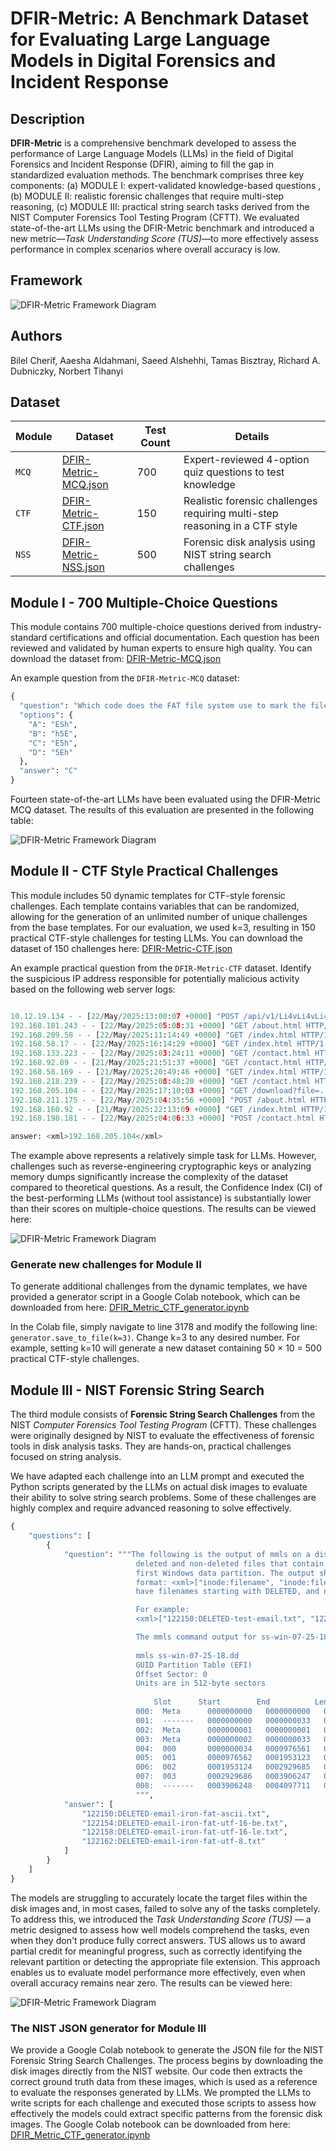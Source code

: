 # DFIR-Metric: A Benchmark Dataset for Evaluating Large Language Models in Digital Forensics and Incident Response


## Description

**DFIR-Metric** is a comprehensive benchmark developed to assess the performance of Large Language Models (LLMs) in the field of Digital Forensics and Incident Response (DFIR), aiming to fill the gap in standardized evaluation methods. The benchmark comprises three key components: (a) MODULE I: expert-validated knowledge-based questions , (b)  MODULE II: realistic forensic challenges that require multi-step reasoning, (c) MODULE III: practical string search tasks derived from the NIST Computer Forensics Tool Testing Program (CFTT). We evaluated state-of-the-art LLMs using the DFIR-Metric benchmark and introduced a new metric—*Task Understanding Score (TUS)*—to more effectively assess performance in complex scenarios where overall accuracy is low.

## Framework

![DFIR-Metric Framework Diagram](./assets/DFIR-Metric-Framework.png)

## Authors

Bilel Cherif, Aaesha Aldahmani, Saeed Alshehhi, Tamas Bisztray, Richard A. Dubniczky, Norbert Tihanyi

## Dataset

|Module|Dataset|Test Count|Details|
|--|--|--|--|
|`MCQ`|[DFIR-Metric-MCQ.json](/DFIR-Metric-MCQ.json)|700|Expert-reviewed 4-option quiz questions to test knowledge|
|`CTF`|[DFIR-Metric-CTF.json](/DFIR-Metric-CTF.json)|150|Realistic forensic challenges requiring multi-step reasoning in a CTF style|
|`NSS`|[DFIR-Metric-NSS.json](/DFIR-Metric-NSS.json)|500|Forensic disk analysis using NIST string search challenges|


## Module I - 700 Multiple-Choice Questions

This module contains 700 multiple-choice questions derived from industry-standard certifications and official documentation. Each question has been reviewed and validated by human experts to ensure high quality. You can download the dataset from: [DFIR-Metric-MCQ.json](/DFIR-Metric-MCQ.json)

An example question from the `DFIR-Metric-MCQ` dataset:
```python
{
  "question": "Which code does the FAT file system use to mark the file as deleted?",
  "options": {
    "A": "ESh",
    "B": "h5E",
    "C": "E5h",
    "D": "5Eh"
  },
  "answer": "C"
}
```
Fourteen state-of-the-art LLMs have been evaluated using the DFIR-Metric MCQ dataset. The results of this evaluation are presented in the following table:

![DFIR-Metric Framework Diagram](./assets/MCQ_result.png)


## Module II - CTF Style Practical Challenges

This module includes 50 dynamic templates for CTF-style forensic challenges. Each template contains variables that can be randomized, allowing for the generation of an unlimited number of unique challenges from the base templates. For our evaluation, we used k=3, resulting in 150 practical CTF-style challenges for testing LLMs. You can download the dataset of 150 challenges here: [DFIR-Metric-CTF.json](/DFIR-Metric-CTF.json)

An example practical question from the `DFIR-Metric-CTF` dataset. Identify the suspicious IP address responsible for potentially malicious activity based on the following web server logs:

```python

10.12.19.134 - - [22/May/2025:13:00:07 +0000] "POST /api/v1/Li4vLi4vLi4vLi4vYmluL2Jhc2g= HTTP/1.1" 403 1434  
192.168.181.243 - - [22/May/2025:05:08:31 +0000] "GET /about.html HTTP/1.1" 200 1434  
192.168.209.58 - - [22/May/2025:11:14:49 +0000] "GET /index.html HTTP/1.1" 200 1434  
192.168.58.17 - - [22/May/2025:16:14:29 +0000] "GET /index.html HTTP/1.1" 200 1434  
192.168.133.223 - - [22/May/2025:03:24:11 +0000] "GET /contact.html HTTP/1.1" 200 1434  
192.168.92.89 - - [21/May/2025:21:51:37 +0000] "GET /contact.html HTTP/1.1" 200 1434  
192.168.58.169 - - [21/May/2025:20:49:46 +0000] "GET /index.html HTTP/1.1" 200 1434  
192.168.218.239 - - [22/May/2025:08:48:20 +0000] "GET /contact.html HTTP/1.1" 200 1434
192.168.205.104 - - [22/May/2025:17:10:03 +0000] "GET /download?file=....//....//etc/passwd HTTP/1.1" 403 1434  
192.168.211.175 - - [22/May/2025:04:35:56 +0000] "POST /about.html HTTP/1.1" 200 1434  
192.168.160.92 - - [21/May/2025:22:13:09 +0000] "GET /index.html HTTP/1.1" 200 1434  
192.168.198.181 - - [22/May/2025:04:06:33 +0000] "POST /contact.html HTTP/1.1" 200 1434  

answer: <xml>192.168.205.104</xml>
```

The example above represents a relatively simple task for LLMs. However, challenges such as reverse-engineering cryptographic keys or analyzing memory dumps significantly increase the complexity of the dataset compared to theoretical questions. As a result, the Confidence Index (CI) of the best-performing LLMs (without tool assistance) is substantially lower than their scores on multiple-choice questions. The results can be viewed here:

![DFIR-Metric Framework Diagram](./assets/CTF_result.png)

### Generate new challenges for Module II 

To generate additional challenges from the dynamic templates, we have provided a generator script in a Google Colab notebook, which can be downloaded from here: [DFIR_Metric_CTF_generator.ipynb](./assets/DFIR_Metric_CTF_generator.ipynb)

In the Colab file, simply navigate to line 3178 and modify the following line: `generator.save_to_file(k=3)`. Change k=3 to any desired number. For example, setting k=10 will generate a new dataset containing 50 × 10 = 500 practical CTF-style challenges.

## Module III - NIST Forensic String Search



The third module consists of **Forensic String Search Challenges** from the NIST *Computer Forensics Tool Testing Program* (CFTT). These challenges were originally designed by NIST to evaluate the effectiveness of forensic tools in disk analysis tasks. They are hands-on, practical challenges focused on string analysis.

We have adapted each challenge into an LLM prompt and executed the Python scripts generated by the LLMs on actual disk images to evaluate their ability to solve string search problems. Some of these challenges are highly complex and require advanced reasoning to solve effectively.
```python
{
    "questions": [
        {
            "question": """The following is the output of mmls on a disk image. Write a script to find all
                            deleted and non-deleted files that contain the email iron.man@marvel.com in the
                            first Windows data partition. The output should be a list sorted by inode in the
                            format: <xml>["inode:filename", "inode:filename", ...]</xml>. Deleted files should
                            have filenames starting with DELETED, and non-deleted files should start with LIVE.

                            For example:
                            <xml>["122150:DELETED-test-email.txt", "122152:LIVE-test-email.txt"]</xml>.

                            The mmls command output for ss-win-07-25-18.dd is:
                            
                            mmls ss-win-07-25-18.dd
                            GUID Partition Table (EFI)
                            Offset Sector: 0
                            Units are in 512-byte sectors
                            
                                Slot      Start        End          Length       Description
                            000:  Meta      0000000000   0000000000   0000000001   Safety Table
                            001:  -------   0000000000   0000000033   0000000034   Unallocated
                            002:  Meta      0000000001   0000000001   0000000001   GPT Header
                            003:  Meta      0000000002   0000000033   0000000032   Partition Table
                            004:  000       0000000034   0000976561   0000976528   Basic data partition
                            005:  001       0000976562   0001953123   0000976562   Basic data partition
                            006:  002       0001953124   0002929685   0000976562   Basic data partition
                            007:  003       0002929686   0003906247   0000976562   Basic data partition
                            008:  -------   0003906248   0004097711   0000191464   Unallocated
                            """,
            "answer": [
                "122150:DELETED-email-iron-fat-ascii.txt",
                "122154:DELETED-email-iron-fat-utf-16-be.txt",
                "122158:DELETED-email-iron-fat-utf-16-le.txt",
                "122162:DELETED-email-iron-fat-utf-8.txt"
            ]
        }
    ]
}
```
The models are struggling to accurately locate the target files within the disk images and, in most cases, failed to solve any of the tasks completely. To address this, we introduced the *Task Understanding Score (TUS)* — a metric designed to assess how well models comprehend the tasks, even when they don't produce fully correct answers. TUS allows us to award partial credit for meaningful progress, such as correctly identifying the relevant partition or detecting the appropriate file extension. This approach enables us to evaluate model performance more effectively, even when overall accuracy remains near zero. The results can be viewed here:

![DFIR-Metric Framework Diagram](./assets/NSS_result.png)


### The NIST JSON generator for Module III

We provide a Google Colab notebook to generate the JSON file for the NIST Forensic String Search Challenges. The process begins by downloading the disk images directly from the NIST website. Our code then extracts the correct ground truth data from these images, which is used as a reference to evaluate the responses generated by LLMs. We prompted the LLMs to write scripts for each challenge and executed those scripts to assess how effectively the models could extract specific patterns from the forensic disk images. The Google Colab notebook can be downloaded from here: [DFIR_Metric_CTF_generator.ipynb](./assets/DFIR_Metric_NSS_generator.ipynb)

